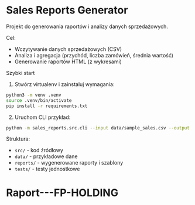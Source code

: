 # Sales Reports Generator

Projekt do generowania raportów i analizy danych sprzedażowych.

Cel:
- Wczytywanie danych sprzedażowych (CSV)
- Analiza i agregacja (przychód, liczba zamówień, średnia wartość)
- Generowanie raportów HTML (z wykresami)

Szybki start

1. Stwórz virtualenv i zainstaluj wymagania:

```bash
python3 -m venv .venv
source .venv/bin/activate
pip install -r requirements.txt
```

2. Uruchom CLI przykład:

```bash
python -m sales_reports.src.cli --input data/sample_sales.csv --output reports/report.html
```

Struktura:
- `src/` - kod źródłowy
- `data/` - przykładowe dane
- `reports/` - wygenerowane raporty i szablony
- `tests/` - testy jednostkowe

# Raport---FP-HOLDING
